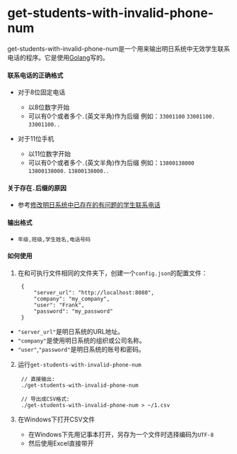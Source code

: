 # get-students-with-invalid-phone-num

get-students-with-invalid-phone-num是一个用来输出明日系统中无效学生联系电话的程序。它是使用[Golang](https://golang.org)写的。

#### 联系电话的正确格式
* 对于8位固定电话
  * 以8位数字开始
  * 可以有0个或者多个`.`(英文半角)作为后缀
    例如：`33001100` `33001100.` `33001100..`

* 对于11位手机
  * 以11位数字开始
  * 可以有0个或者多个`.`(英文半角)作为后缀
    例如：`13800138000` `13800138000.` `13800138000..`

#### 关于存在`.`后缀的原因
* 参考[修改明日系统中已存在的有问题的学生联系电话](https://github.com/shchnmz/worklog/blob/master/software/doc/edit-existing-contact-phone-num-in-ming800.md)

#### 输出格式
* `年级,班级,学生姓名,电话号码`

#### 如何使用

1. 在和可执行文件相同的文件夹下，创建一个`config.json`的配置文件：

        {
            "server_url": "http://localhost:8080",
            "company": "my_company",
            "user": "Frank",
            "password": "my_password"
        }

* `"server_url"`是明日系统的URL地址。
* `"company"`是使用明日系统的组织或公司名称。
* `"user"`,`"password"`是明日系统的账号和密码。

2. 运行`get-students-with-invalid-phone-num`

        // 直接输出:
        ./get-students-with-invalid-phone-num

        // 导出成CSV格式:
        ./get-students-with-invalid-phone-num > ~/1.csv

3. 在Windows下打开CSV文件
    * 在Windows下先用记事本打开，另存为一个文件时选择编码为`UTF-8`
    * 然后使用Excel直接带开
